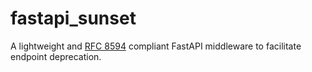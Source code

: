 # fastapi_sunset

A lightweight and [RFC 8594](https://datatracker.ietf.org/doc/html/rfc8594) compliant FastAPI middleware to facilitate endpoint deprecation.
